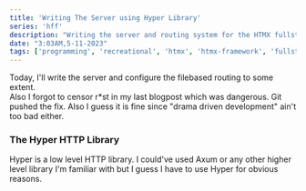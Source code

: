 ```yaml
---
title: 'Writing The Server using Hyper Library'
series: 'hff'
description: "Writing the server and routing system for the HTMX fullstack framework. Using hyper library to write the server. Planing file-based routing."
date: "3:03AM,5-11-2023"
tags: ['programming', 'recreational', 'htmx', 'htmx-framework', 'fullstack', 'devlog', 'filebasedrouting', 'hyper', 'http']
---
```


Today, I'll write the server and configure the filebased routing to some extent.   
Also I forgot to censor r*st in my last blogpost which was dangerous. Git pushed the fix. Also I guess it is fine since "drama driven development" ain't too bad either.

### The Hyper HTTP Library   
Hyper is a low level HTTP library. I could've used Axum or any other higher level library I'm familiar with but I guess I have to use Hyper for obvious reasons.   
